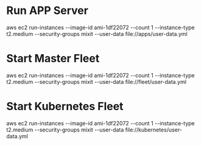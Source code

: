 Run APP Server
===================
aws ec2 run-instances --image-id ami-1df22072 --count 1 --instance-type t2.medium --security-groups mixit --user-data file://apps/user-data.yml

Start Master Fleet
===================
aws ec2 run-instances --image-id ami-1df22072 --count 1 --instance-type t2.medium --security-groups mixit --user-data file://fleet/user-data.yml

Start Kubernetes Fleet
===================
aws ec2 run-instances --image-id ami-1df22072 --count 1 --instance-type t2.medium --security-groups mixit --user-data file://kubernetes/user-data.yml
